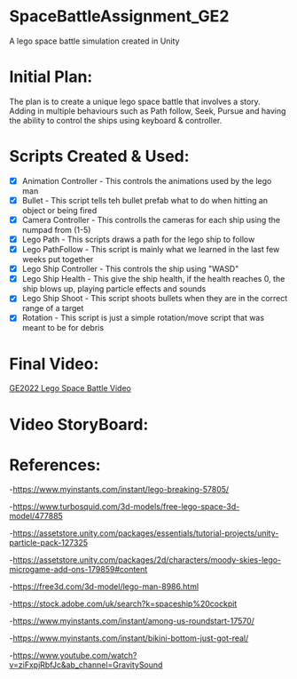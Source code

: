 # SpaceBattleAssignment_GE2
A lego space battle simulation created in Unity

# Initial Plan:
The plan is to create a unique lego space battle that involves a story. Adding in multiple behaviours such as Path follow, Seek, Pursue and having the ability to control the
ships using keyboard & controller.

# Scripts Created & Used:
- [x] Animation Controller - This controls the animations used by the lego man
- [x] Bullet - This script tells teh bullet prefab what to do when hitting an object or being fired
- [x] Camera Controller - This controlls the cameras for each ship using the numpad from (1-5)
- [x] Lego Path - This scripts draws a path for the lego ship to follow
- [x] Lego PathFollow - This script is mainly what we learned in the last few weeks put together
- [x] Lego Ship Controller - This controls the ship using "WASD"
- [x] Lego Ship Health - This give the ship health, if the health reaches 0, the ship blows up, playing particle effects and sounds
- [x] Lego Ship Shoot - This script shoots bullets when they are in the correct range of a target
- [x] Rotation - This script is just a simple rotation/move script that was meant to be for debris

# Final Video:
[GE2022 Lego Space Battle Video](https://www.youtube.com/watch?v=yD4-WYSYkrc&ab_channel=HairyTea "GE2022 Lego Space Battle Video")

# Video StoryBoard:

# References:
-https://www.myinstants.com/instant/lego-breaking-57805/

-https://www.turbosquid.com/3d-models/free-lego-space-3d-model/477885

-https://assetstore.unity.com/packages/essentials/tutorial-projects/unity-particle-pack-127325

-https://assetstore.unity.com/packages/2d/characters/moody-skies-lego-microgame-add-ons-179859#content

-https://free3d.com/3d-model/lego-man-8986.html

-https://stock.adobe.com/uk/search?k=spaceship%20cockpit

-https://www.myinstants.com/instant/among-us-roundstart-17570/

-https://www.myinstants.com/instant/bikini-bottom-just-got-real/

-https://www.youtube.com/watch?v=ziFxpjRbfJc&ab_channel=GravitySound
